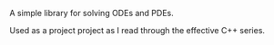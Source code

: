 A simple library for solving ODEs and PDEs. 

Used as a project project as I read through the effective C++ series.
